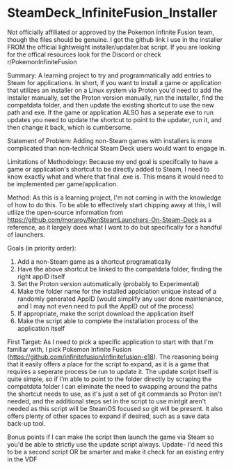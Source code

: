 # SteamDeck_InfiniteFusion_Installer 

Not officially affiliated or approved by the Pokemon Infinite Fusion team, though the files should be genuine. I got the github link I use in the installer FROM the official lightweight installer/updater.bat script. If you are looking for the offical resources look for the Discord or check r/PokemonInfiniteFusion

Summary:
A learning project to try and programmatically add entries to Steam for applications. In short, if you want to install a game or application that utilizes an installer on a Linux system via Proton you'd need to add the installer manually, set the Proton version manually, run the installer, find the compatdata folder, and then update the existing shortcut to use the new path and exe. If the game or application ALSO has a seperate exe to run updates you need to update the shortcut to point to the updater, run it, and then change it back, which is cumbersome.

Statement of Problem:
Adding non-Steam games with installers is more complicated than non-technical Steam Deck users would want to engage in.

Limitations of Methodology:
Because my end goal is specifcally to have a game or application's shortcut to be directly added to Steam, I need to know exactly what and where that final .exe is. This means it would need to be implemented per game/application.

Method:
As this is a learning project, I'm not coming in with the knowledge of how to do this. To be able to effectively start chipping away at this, I will utliize the open-source information from https://github.com/moraroy/NonSteamLaunchers-On-Steam-Deck as a reference, as it largely does what I want to do but specifically for a handful of launchers.

Goals (in priority order):
1. Add a non-Steam game as a shortcut programatically
2. Have the above shortcut be linked to the compatdata folder, finding the right appID itself
3. Set the Proton version automatically (probably to Experimental)
4. Make the folder name for the installed applciation unique instead of a randomly generated AppID (would simplify any user done maintenance, and I may not even need to pull the AppID out of the process) 
5. If appropriate, make the script download the application itself
6. Make the script able to complete the installation process of the application itself

First Target:
As I need to pick a specific application to start with that I'm familiar with, I pick Pokemon Infinite Fusion (https://github.com/infinitefusion/infinitefusion-e18). The reasoning being that it easily offers a place for the script to expand, as it is a game that requires a seperate process be run to update it. The update script itself is quite simple, so if I'm able to point to the folder directly by scraping the compatdata folder I can eliminate the need to swapping around the paths the shortcut needs to use, as it's just a set of git commands so Proton isn't needed, and the additional steps set in the script to use mintgit aren't needed as this script will be SteamOS focused so git will be present. It also offers plenty of other spaces to expand if desired, such as a save data back-up tool. 

Bonus points if I can make the script then launch the game via Steam so you'd be able to strictly use the update script always.
  Update- I'd need this to be a second script OR be smarter and make it check for an existing entry in the VDF
